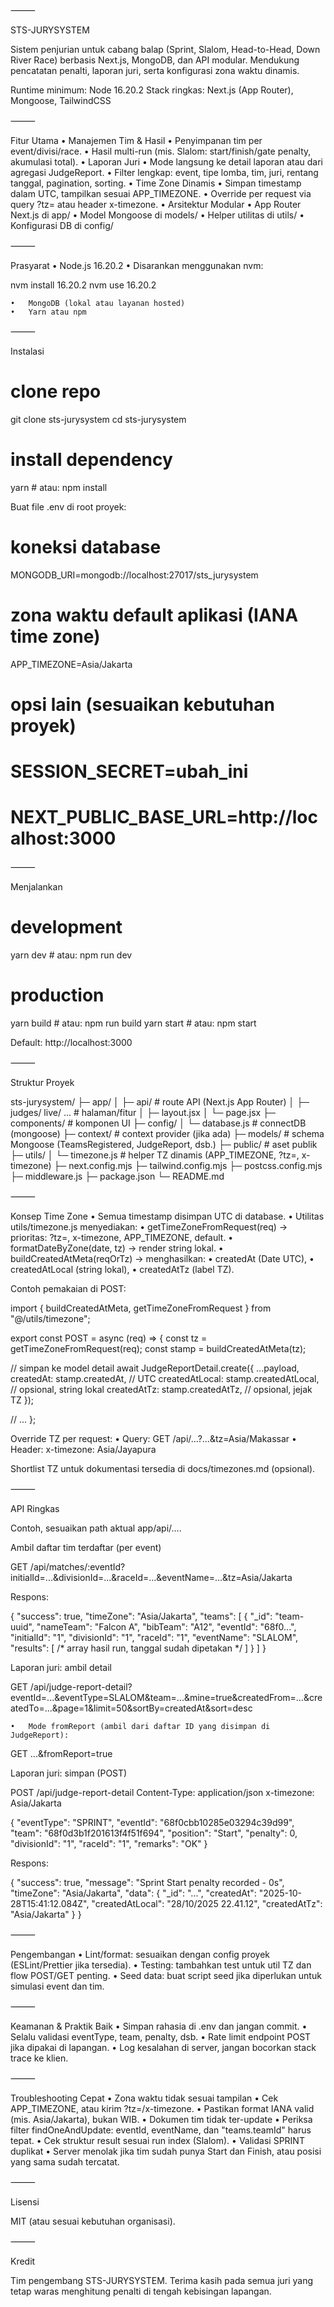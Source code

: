 ⸻

STS-JURYSYSTEM

Sistem penjurian untuk cabang balap (Sprint, Slalom, Head-to-Head, Down River Race) berbasis Next.js, MongoDB, dan API modular. Mendukung pencatatan penalti, laporan juri, serta konfigurasi zona waktu dinamis.

Runtime minimum: Node 16.20.2
Stack ringkas: Next.js (App Router), Mongoose, TailwindCSS

⸻

Fitur Utama
	•	Manajemen Tim & Hasil
	•	Penyimpanan tim per event/divisi/race.
	•	Hasil multi-run (mis. Slalom: start/finish/gate penalty, akumulasi total).
	•	Laporan Juri
	•	Mode langsung ke detail laporan atau dari agregasi JudgeReport.
	•	Filter lengkap: event, tipe lomba, tim, juri, rentang tanggal, pagination, sorting.
	•	Time Zone Dinamis
	•	Simpan timestamp dalam UTC, tampilkan sesuai APP_TIMEZONE.
	•	Override per request via query ?tz= atau header x-timezone.
	•	Arsitektur Modular
	•	App Router Next.js di app/
	•	Model Mongoose di models/
	•	Helper utilitas di utils/
	•	Konfigurasi DB di config/

⸻

Prasyarat
	•	Node.js 16.20.2
	•	Disarankan menggunakan nvm:

nvm install 16.20.2
nvm use 16.20.2


	•	MongoDB (lokal atau layanan hosted)
	•	Yarn atau npm

⸻

Instalasi

# clone repo
git clone <repo-url> sts-jurysystem
cd sts-jurysystem

# install dependency
yarn        # atau: npm install

Buat file .env di root proyek:

# koneksi database
MONGODB_URI=mongodb://localhost:27017/sts_jurysystem

# zona waktu default aplikasi (IANA time zone)
APP_TIMEZONE=Asia/Jakarta

# opsi lain (sesuaikan kebutuhan proyek)
# SESSION_SECRET=ubah_ini
# NEXT_PUBLIC_BASE_URL=http://localhost:3000


⸻

Menjalankan

# development
yarn dev     # atau: npm run dev

# production
yarn build   # atau: npm run build
yarn start   # atau: npm start

Default: http://localhost:3000

⸻

Struktur Proyek

sts-jurysystem/
├─ app/
│  ├─ api/                # route API (Next.js App Router)
│  ├─ judges/ live/ ...   # halaman/fitur
│  ├─ layout.jsx
│  └─ page.jsx
├─ components/            # komponen UI
├─ config/
│  └─ database.js         # connectDB (mongoose)
├─ context/               # context provider (jika ada)
├─ models/                # schema Mongoose (TeamsRegistered, JudgeReport, dsb.)
├─ public/                # aset publik
├─ utils/
│  └─ timezone.js         # helper TZ dinamis (APP_TIMEZONE, ?tz=, x-timezone)
├─ next.config.mjs
├─ tailwind.config.mjs
├─ postcss.config.mjs
├─ middleware.js
├─ package.json
└─ README.md


⸻

Konsep Time Zone
	•	Semua timestamp disimpan UTC di database.
	•	Utilitas utils/timezone.js menyediakan:
	•	getTimeZoneFromRequest(req) → prioritas: ?tz=, x-timezone, APP_TIMEZONE, default.
	•	formatDateByZone(date, tz) → render string lokal.
	•	buildCreatedAtMeta(reqOrTz) → menghasilkan:
	•	createdAt (Date UTC),
	•	createdAtLocal (string lokal),
	•	createdAtTz (label TZ).

Contoh pemakaian di POST:

import { buildCreatedAtMeta, getTimeZoneFromRequest } from "@/utils/timezone";

export const POST = async (req) => {
  const tz = getTimeZoneFromRequest(req);
  const stamp = buildCreatedAtMeta(tz);

  // simpan ke model detail
  await JudgeReportDetail.create({
    ...payload,
    createdAt: stamp.createdAt,           // UTC
    createdAtLocal: stamp.createdAtLocal, // opsional, string lokal
    createdAtTz: stamp.createdAtTz,       // opsional, jejak TZ
  });

  // ...
};

Override TZ per request:
	•	Query: GET /api/...?...&tz=Asia/Makassar
	•	Header: x-timezone: Asia/Jayapura

Shortlist TZ untuk dokumentasi tersedia di docs/timezones.md (opsional).

⸻

API Ringkas

Contoh, sesuaikan path aktual app/api/....

Ambil daftar tim terdaftar (per event)

GET /api/matches/:eventId?initialId=...&divisionId=...&raceId=...&eventName=...&tz=Asia/Jakarta

Respons:

{
  "success": true,
  "timeZone": "Asia/Jakarta",
  "teams": [
    {
      "_id": "team-uuid",
      "nameTeam": "Falcon A",
      "bibTeam": "A12",
      "eventId": "68f0...",
      "initialId": "1",
      "divisionId": "1",
      "raceId": "1",
      "eventName": "SLALOM",
      "results": [ /* array hasil run, tanggal sudah dipetakan */ ]
    }
  ]
}

Laporan juri: ambil detail

GET /api/judge-report-detail?eventId=...&eventType=SLALOM&team=...&mine=true&createdFrom=...&createdTo=...&page=1&limit=50&sortBy=createdAt&sort=desc

	•	Mode fromReport (ambil dari daftar ID yang disimpan di JudgeReport):

GET ...&fromReport=true



Laporan juri: simpan (POST)

POST /api/judge-report-detail
Content-Type: application/json
x-timezone: Asia/Jakarta

{
  "eventType": "SPRINT",
  "eventId": "68f0cbb10285e03294c39d99",
  "team": "68f0d3b1f201613f4f51f694",
  "position": "Start",
  "penalty": 0,
  "divisionId": "1",
  "raceId": "1",
  "remarks": "OK"
}

Respons:

{
  "success": true,
  "message": "Sprint Start penalty recorded - 0s",
  "timeZone": "Asia/Jakarta",
  "data": {
    "_id": "...",
    "createdAt": "2025-10-28T15:41:12.084Z",
    "createdAtLocal": "28/10/2025 22.41.12",
    "createdAtTz": "Asia/Jakarta"
  }
}


⸻

Pengembangan
	•	Lint/format: sesuaikan dengan config proyek (ESLint/Prettier jika tersedia).
	•	Testing: tambahkan test untuk util TZ dan flow POST/GET penting.
	•	Seed data: buat script seed jika diperlukan untuk simulasi event dan tim.

⸻

Keamanan & Praktik Baik
	•	Simpan rahasia di .env dan jangan commit.
	•	Selalu validasi eventType, team, penalty, dsb.
	•	Rate limit endpoint POST jika dipakai di lapangan.
	•	Log kesalahan di server, jangan bocorkan stack trace ke klien.

⸻

Troubleshooting Cepat
	•	Zona waktu tidak sesuai tampilan
	•	Cek APP_TIMEZONE, atau kirim ?tz=/x-timezone.
	•	Pastikan format IANA valid (mis. Asia/Jakarta), bukan WIB.
	•	Dokumen tim tidak ter-update
	•	Periksa filter findOneAndUpdate: eventId, eventName, dan "teams.teamId" harus tepat.
	•	Cek struktur result sesuai run index (Slalom).
	•	Validasi SPRINT duplikat
	•	Server menolak jika tim sudah punya Start dan Finish, atau posisi yang sama sudah tercatat.

⸻

Lisensi

MIT (atau sesuai kebutuhan organisasi).

⸻

Kredit

Tim pengembang STS-JURYSYSTEM. Terima kasih pada semua juri yang tetap waras menghitung penalti di tengah kebisingan lapangan.